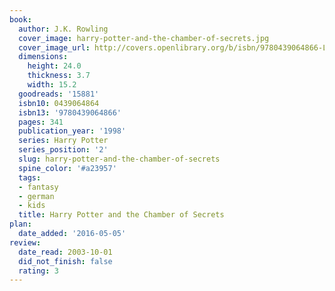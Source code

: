 ```yaml
---
book:
  author: J.K. Rowling
  cover_image: harry-potter-and-the-chamber-of-secrets.jpg
  cover_image_url: http://covers.openlibrary.org/b/isbn/9780439064866-L.jpg
  dimensions:
    height: 24.0
    thickness: 3.7
    width: 15.2
  goodreads: '15881'
  isbn10: 0439064864
  isbn13: '9780439064866'
  pages: 341
  publication_year: '1998'
  series: Harry Potter
  series_position: '2'
  slug: harry-potter-and-the-chamber-of-secrets
  spine_color: '#a23957'
  tags:
  - fantasy
  - german
  - kids
  title: Harry Potter and the Chamber of Secrets
plan:
  date_added: '2016-05-05'
review:
  date_read: 2003-10-01
  did_not_finish: false
  rating: 3
---
```

